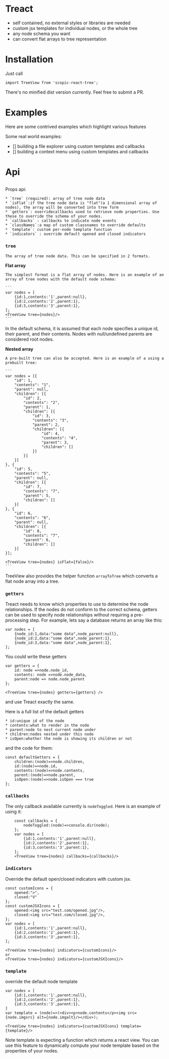 # Treact

* self contained, no external styles or libraries are needed
* custom jsx templates for individual nodes, or the whole tree
* any node schema you want
* can convert flat arrays to tree representation

# Installation

Just call 

```
import TreeView from 'scopic-react-tree';
```

There's no minified dist version currently. Feel free to submit a PR.

# Examples

Here are some contrived examples which highlight various features

Some real world examples:

- [] building a file explorer using custom templates and callbacks
- [] building a context menu using custom templates and callbacks

# Api

## <TreeView/>

Props api:

	* `tree` (required): array of tree node data
	* `isFlat`:if the tree node data is "flat"(a 1 dimensional array of nodes), the array will be converted into tree form
	* `getters`: overridecallbacks used to retrieve node properties. Use these to override the schema of your nodes.
	* `callbacks` : callbacks to indicate node events
	* `classNames`:a map of custom classnames to override defaults
	* `template`: custom per-node template function
	* `indicators` : override default opened and closed indicators

### `tree`
	The array of tree node data. This can be specified in 2 formats. 

**Flat array**

	The simplest format is a flat array of nodes. Here is an example of an array of tree nodes with the default node schema:

	```
	var nodes = [
		{id:1,contents:'1',parent:null},
		{id:2,contents:'2',parent:1},
		{id:3,contents:'3',parent:1},
	];
	<TreeView tree={nodes}/>
	```

In the default schema, it is assumed that each node specifies a unique id, their parent, and their contents. Nodes with null/undefined parents are considered root nodes.

**Nested array**

	A pre-built tree can also be accepted. Here is an example of a using a prebuilt tree:

	```
	var nodes = [{
		"id": 1,
		"contents": "1",
		"parent": null,
		"children": [{
			"id": 2,
			"contents": "2",
			"parent": 1,
			"children": [{
				"id": 3,
				"contents": "3",
				"parent": 2,
				"children": [{
					"id": 4,
					"contents": "4",
					"parent": 3,
					"children": []
				}]
			}]
		}]
	}, {
		"id": 5,
		"contents": "5",
		"parent": null,
		"children": [{
			"id": 7,
			"contents": "7",
			"parent": 5,
			"children": []
		}]
	}, {
		"id": 6,
		"contents": "6",
		"parent": null,
		"children": [{
			"id": 8,
			"contents": "7",
			"parent": 6,
			"children": []
		}]
	}];

	<TreeView tree={nodes} isFlat={false}/>
	```

TreeView also provides the helper function `arrayToTree` which converts a flat node array into a tree.

### `getters`


Treact needs to know which properties to use to determine the node relationships. If the nodes do not conform to the correct schema, getters can be used to specify node relationships without requiring a pre-processing step. For example, lets say a database returns an array like this:

```
var nodes = [
	{node_id:1,data:"some data",node_parent:null},
	{node_id:2,data:"some data",node_parent:1},
	{node_id:3,data:"some data",node_parent:1},
];
```
You could write these getters
```
var getters = {
	id: node =>node.node_id,
	contents: node =>node.node_data,
	parent:node => node.node_parent
};

<TreeView tree={nodes} getters={getters} />

```

and use Treact exactly the same.

Here is a full list of the default getters

	* id:unique id of the node
	* contents:what to render in the node
	* parent:node to nest current node under
	* children:nodes nested under this node
	* isOpen:whether the node is showing its children or not

and the code for them:

```
const defaultGetters = {
    children:(node)=>node.children,
    id:(node)=>node.id,
    contents:(node)=>node.contents,
    parent:(node)=>node.parent,
    isOpen:(node)=>node.isOpen === true
};

```

### `callbacks`

The only callback available currently is `nodeToggled`. Here is an example of using it:
```
	const callbacks = {
	    nodeToggled:(node)=>console.dir(node);
	};
	var nodes = [
		{id:1,contents:'1',parent:null},
		{id:2,contents:'2',parent:1},
		{id:3,contents:'3',parent:1},
	];
	<TreeView tree={nodes} callbacks={callbacks}/>
```

### `indicators`

Override the default open/closed indicators with custom jsx.

```
const customIcons = {
    opened:">",
    closed:"V"
};
const customJSXIcons = {
	opened:<img src="test.com/opened.jpg"/>,
	closed:<img src="test.com/closed.jpg"/>,
};
var nodes = [
	{id:1,contents:'1',parent:null},
	{id:2,contents:'2',parent:1},
	{id:3,contents:'3',parent:1},
];

<TreeView tree={nodes} indicators={customIcons}/>
or
<TreeView tree={nodes} indicators={customJSXIcons}/>
```

### `template`

override the default node template

```
var nodes = [
	{id:1,contents:'1',parent:null},
	{id:2,contents:'2',parent:1},
	{id:3,contents:'3',parent:1},
]
var template = (node)=>(<div><p>node.contents</p><img src={node.imgsrc} alt={node.imgalt}/></div>);

<TreeView tree={nodes} indicators={customJSXIcons} template={template}/>
```

Note template is expecting a function which returns a react view. You can use this feature to dynamically compute your node template based on the properties of your nodes.